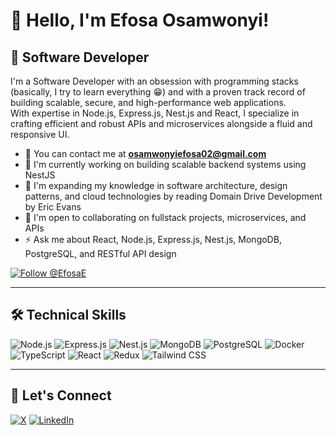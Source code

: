 # 👋 Hello, I'm Efosa Osamwonyi!

## 🚀 Software Developer

I'm a Software Developer with an obsession with programming stacks (basically, I try to learn everything 😁) and with a proven track record of building scalable, secure, and high-performance web applications.  
With expertise in Node.js, Express.js, Nest.js and React, I specialize in crafting efficient and robust APIs and microservices alongside a fluid and responsive UI.


- 📧 You can contact me at **osamwonyiefosa02@gmail.com**
- 🚀 I'm currently working on building scalable backend systems using NestJS
- 🧠 I'm expanding my knowledge in software architecture, design patterns, and cloud technologies by reading Domain Drive Development by Eric Evans
- 🤝 I'm open to collaborating on fullstack projects, microservices, and APIs
- ⚡ Ask me about React, Node.js, Express.js, Nest.js, MongoDB, PostgreSQL, and RESTful API design

[![Follow @EfosaE](https://img.shields.io/github/followers/EfosaE?label=Follow&style=social)](https://github.com/EfosaE)

---

## 🛠 Technical Skills

![Node.js](https://img.shields.io/badge/Node.js-339933?style=for-the-badge&logo=nodedotjs&logoColor=white)
![Express.js](https://img.shields.io/badge/Express.js-000000?style=for-the-badge&logo=express&logoColor=white)
![Nest.js](https://img.shields.io/badge/Nest.js-E0234E?style=for-the-badge&logo=nestjs&logoColor=white)
![MongoDB](https://img.shields.io/badge/MongoDB-47A248?style=for-the-badge&logo=mongodb&logoColor=white)
![PostgreSQL](https://img.shields.io/badge/PostgreSQL-336791?style=for-the-badge&logo=postgresql&logoColor=white)
![Docker](https://img.shields.io/badge/Docker-2496ED?style=for-the-badge&logo=docker&logoColor=white)
![TypeScript](https://img.shields.io/badge/TypeScript-007ACC?style=for-the-badge&logo=typescript&logoColor=white)
![React](https://img.shields.io/badge/React-61DAFB?style=for-the-badge&logo=react&logoColor=white)
![Redux](https://img.shields.io/badge/Redux-764ABC?style=for-the-badge&logo=redux&logoColor=white)
![Tailwind CSS](https://img.shields.io/badge/Tailwind%20CSS-06B6D4?style=for-the-badge&logo=tailwindcss&logoColor=white)

---

## 🔗 Let's Connect

[![X](https://img.shields.io/badge/X-000000?style=for-the-badge&logo=x&logoColor=white)](https://x.com/Efosa_E_O)
[![LinkedIn](https://img.shields.io/badge/LinkedIn-0077B5?style=for-the-badge&logo=linkedin&logoColor=white)](https://www.linkedin.com/in/efosa-osamwonyi)
